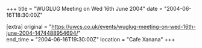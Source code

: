 +++
title = "WUGLUG Meeting on Wed 16th June 2004"
date = "2004-06-16T18:30:00Z"

[extra]
original = "https://uwcs.co.uk/events/wuglug-meeting-on-wed-16th-june-2004-1474488954694/"    
end_time = "2004-06-16T19:30:00Z"
location = "Cafe Xanana"
+++



